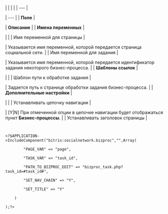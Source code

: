 |  |  |  |
| --- |

| --- |
| **Поле** |

| **Описание** |
| **Имена переменных** |

| |
| Имя переменной для страницы |

| Указывается имя переменной, которой передается страница социальной сети. |
| Имя переменной для задания |

| Указывается имя переменной, которой передается идентификатор задания некоторого бизнес-процесса. |
| **Шаблоны ссылок** |

| |
| Шаблон пути к обработке задания |

| Задается путь к странице обработки задания бизнес-процесса. |
| **Дополнительные настройки** |

| |
| Устанавливать цепочку навигации |

| [Y|N] При отмеченной опции в цепочке навигации будет отображаться пункт **Бизнес-процессы**. |
| Устанавливать заголовок страницы |

```


<?$APPLICATION->IncludeComponent("bitrix:socialnetwork.bizproc","",Array(

        "PAGE_VAR" => "page", 

        "TASK_VAR" => "task_id", 

        "PATH_TO_BIZPROC_EDIT" => "bizproc_task.php?task_id=#task_id#", 

        "SET_NAV_CHAIN" => "Y", 

        "SET_TITLE" => "Y" 

    )

);?>


```
